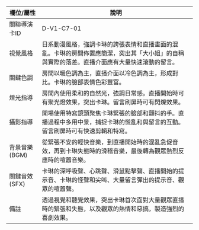 | 欄位/屬性 | 說明 |
|---|---|
| 關聯導演卡ID | D-V1-C7-01 |
| 視覺風格 | 日系動漫風格，強調卡琳的誇張表情和直播畫面的混亂。卡琳的房間佈置應簡潔，突出其「大小姐」的自稱與實際的落差。直播介面應有大量快速滾動的留言。 |
| 關鍵色調 | 房間以暖色調為主，直播介面以冷色調為主，形成對比。卡琳的臉部表情色彩豐富。 |
| 燈光指導 | 房間內使用柔和的自然光，強調日常感。直播開始時可有聚光燈效果，突出卡琳。留言刷屏時可有閃爍效果。 |
| 攝影指導 | 開場使用特寫鏡頭聚焦卡琳緊張的臉部和顫抖的手。直播過程中多用中景，捕捉卡琳的慌亂和與留言的互動。留言刷屏時可有快速剪輯和特寫。 |
| 背景音樂 (BGM) | 從緊張不安的輕快音樂，到直播開始時的混亂急促音效，再到卡琳失態時的滑稽音樂，最後轉為觀眾熱烈反應時的喧囂音樂。 |
| 關鍵音效 (SFX) | 卡琳的深呼吸聲、心跳聲、滑鼠點擊聲、直播開始的提示音、卡琳的怪聲和尖叫、大量留言彈出的提示音、觀眾的喧囂聲。 |
| 備註 | 透過視覺和聽覺效果，突出卡琳首次面對大量觀眾直播時的緊張和失態，以及觀眾的熱情和惡搞，製造強烈的喜劇效果。 |
